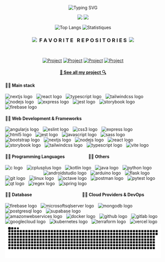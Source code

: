 <div width="100%" align="center">

![Typing SVG](https://readme-typing-svg.herokuapp.com?font=Fira+Code&weight=500&duration=1500&pause=1500&color=1DA4F7&center=true&multiline=true&random=false&width=435&height=65&lines=Hello%2C+my+name+is+Anthony+Philippe;I'm+a+student+software+developer)

<a href="https://www.linkedin.com/in/anthony--philippe/"><img src="https://img.shields.io/badge/LinkedIn-0077B5?style=for-the-badge&logo=linkedin&logoColor=white" /></a>
<a href="https://github.com/Anthony-Philippe/"><img src="https://img.shields.io/badge/github-181717?style=for-the-badge&logo=github&logoColor=white" /></a>

![Top Langs](https://github-readme-stats.vercel.app/api/top-langs/?username=Anthony-Philippe&theme=tokyonight&hide_border=true&layout=compact&bg_color=FFFFFF00&size_weight=0.5&count_weight=0.5)
![Statistiques](https://github-readme-stats.vercel.app/api?username=Anthony-Philippe&hide=stars&show_icons=true&theme=tokyonight&hide_border=true&bg_color=FFFFFF00)

<h3 align="center"><img src="https://slackmojis.com/emojis/59967-duck_dance/download" width="30"/>&nbsp;&nbsp;F A V O R I T E &nbsp; R E P O S I T O R I E S&nbsp;&nbsp;<img src="https://slackmojis.com/emojis/59967-duck_dance/download" width="30"/></h3>
<br>

[![Project](https://github-readme-stats.vercel.app/api/pin/?username=Anthony-Philippe&repo=Personal-Resume&show_icons=true&theme=tokyonight)](https://github.com/Anthony-Philippe/Personal-Resume.git)
[![Project](https://github-readme-stats.vercel.app/api/pin/?username=Anthony-Philippe&repo=MountainMinder&show_icons=true&theme=tokyonight)](https://github.com/Anthony-Philippe/MountainMinder.git)
[![Project](https://github-readme-stats.vercel.app/api/pin/?username=Anthony-Philippe&repo=Othello-Game&show_icons=true&theme=tokyonight)](https://github.com/Anthony-Philippe/Othello-Game.git)
[![Project](https://github-readme-stats.vercel.app/api/pin/?username=Anthony-Philippe&repo=PACMAN&show_icons=true&theme=tokyonight)](https://github.com/Anthony-Philippe/PACMAN.git)

<h4>
  <a href="https://github.com/Anthony-Philippe?tab=repositories" title="Show Repositories">🔎 See all my project 🔍</a>
</h4>
</div>

<div align="left">
  <h4>👨‍💻 Main stack</h4>
  <img src="https://cdn.jsdelivr.net/gh/devicons/devicon/icons/nextjs/nextjs-original.svg" height="25" alt="nextjs logo"  />
  <img width="5" />
  <img src="https://cdn.jsdelivr.net/gh/devicons/devicon/icons/react/react-original.svg" height="25" alt="react logo"  />
  <img width="5" />
  <img src="https://cdn.jsdelivr.net/gh/devicons/devicon/icons/typescript/typescript-original.svg" height="25" alt="typescript logo"  />
  <img width="5" />
  <img src="https://cdn.simpleicons.org/tailwindcss/06B6D4" height="25" alt="tailwindcss logo"  />
  <img width="5" />
  <img src="https://cdn.simpleicons.org/nodedotjs/339933" height="25" alt="nodejs logo"  />
  <img width="5" />
  <img src="https://skillicons.dev/icons?i=express" height="25" alt="express logo"  />
  <img width="5" />
  <img src="https://cdn.jsdelivr.net/gh/devicons/devicon/icons/jest/jest-plain.svg" height="25" alt="jest logo"  />
  <img width="5" />
  <img src="https://cdn.jsdelivr.net/gh/devicons/devicon/icons/storybook/storybook-original.svg" height="25" alt="storybook logo"  />
  <img width="5" />
  <img src="https://cdn.jsdelivr.net/gh/devicons/devicon/icons/firebase/firebase-plain.svg" height="25" alt="firebase logo"  />
</div>

<div align="left">
  <h4>👨‍💻 Web Development & Frameworks</h4>
  <img src="https://cdn.jsdelivr.net/gh/devicons/devicon/icons/angularjs/angularjs-original.svg" height="25" alt="angularjs logo"  />
  <img width="5" />
  <img src="https://cdn.jsdelivr.net/gh/devicons/devicon/icons/eslint/eslint-original.svg" height="25" alt="eslint logo"  />
  <img width="5" />
  <img src="https://cdn.jsdelivr.net/gh/devicons/devicon/icons/css3/css3-original.svg" height="25" alt="css3 logo"  />
  <img width="5" />
  <img src="https://skillicons.dev/icons?i=express" height="25" alt="express logo"  />
  <img width="5" />
  <img src="https://cdn.jsdelivr.net/gh/devicons/devicon/icons/html5/html5-original.svg" height="25" alt="html5 logo"  />
  <img width="5" />
  <img src="https://cdn.jsdelivr.net/gh/devicons/devicon/icons/jest/jest-plain.svg" height="25" alt="jest logo"  />
  <img width="5" />
  <img src="https://cdn.jsdelivr.net/gh/devicons/devicon/icons/javascript/javascript-original.svg" height="25" alt="javascript logo"  />
  <img width="5" />
  <img src="https://cdn.jsdelivr.net/gh/devicons/devicon/icons/sass/sass-original.svg" height="25" alt="sass logo"  />
  <img width="5" />
  <img src="https://cdn.jsdelivr.net/gh/devicons/devicon/icons/bootstrap/bootstrap-original.svg" height="25" alt="bootstrap logo"  />
  <img width="5" />
  <img src="https://cdn.jsdelivr.net/gh/devicons/devicon/icons/nextjs/nextjs-original.svg" height="25" alt="nextjs logo"  />
  <img width="5" />
  <img src="https://cdn.simpleicons.org/nodedotjs/339933" height="25" alt="nodejs logo"  />
  <img width="5" />
  <img src="https://cdn.jsdelivr.net/gh/devicons/devicon/icons/react/react-original.svg" height="25" alt="react logo"  />
  <img width="5" />
  <img src="https://cdn.jsdelivr.net/gh/devicons/devicon/icons/storybook/storybook-original.svg" height="25" alt="storybook logo"  />
  <img width="5" />
  <img src="https://cdn.simpleicons.org/tailwindcss/06B6D4" height="25" alt="tailwindcss logo"  />
  <img width="5" />
  <img src="https://cdn.jsdelivr.net/gh/devicons/devicon/icons/typescript/typescript-original.svg" height="25" alt="typescript logo"  />
  <img width="5" />
  <img src="https://skillicons.dev/icons?i=vite" height="25" alt="vite logo"  />
</div>

<div align="left">
  <h4>👨‍💻 Programming Languages‎ ‎ ‎ ‎ ‎ ‎ ‎ ‎ ‎ ‎ ‎ ‎ ‎ ‎ ‎ ‎ ‎ ‎‎ ‎ ‎‎ ‎ ‎‎ ‎ 👨‍💻 Others</h4>
  <img src="https://cdn.jsdelivr.net/gh/devicons/devicon/icons/c/c-original.svg" height="25" alt="c logo"  />
  <img width="5" />
  <img src="https://cdn.jsdelivr.net/gh/devicons/devicon/icons/cplusplus/cplusplus-original.svg" height="25" alt="cplusplus logo"  />
  <img width="5" />
  <img src="https://cdn.jsdelivr.net/gh/devicons/devicon/icons/kotlin/kotlin-original.svg" height="25" alt="kotlin logo"  />
  <img width="5" />
  <img src="https://cdn.jsdelivr.net/gh/devicons/devicon/icons/java/java-original.svg" height="25" alt="java logo"  />
  <img width="5" />
  <img src="https://cdn.jsdelivr.net/gh/devicons/devicon/icons/python/python-original.svg" height="25" alt="python logo"  />
  
  <img width="120" />

  <img src="https://cdn.jsdelivr.net/gh/devicons/devicon/icons/androidstudio/androidstudio-original.svg" height="25" alt="androidstudio logo"  />
  <img width="5" />
  <img src="https://cdn.simpleicons.org/arduino/00979D" height="25" alt="arduino logo"  />
  <img width="5" />
  <img src="https://skillicons.dev/icons?i=flask" height="25" alt="flask logo"  />
  <img width="5" />
  <img src="https://cdn.jsdelivr.net/gh/devicons/devicon/icons/git/git-original.svg" height="25" alt="git logo"  />
  <img width="5" />
  <img src="https://cdn.jsdelivr.net/gh/devicons/devicon/icons/linux/linux-original.svg" height="25" alt="linux logo"  />
  <img width="5" />
  <img src="https://skillicons.dev/icons?i=octave" height="25" alt="octave logo"  />
  <img width="5" />
  <img src="https://cdn.simpleicons.org/postman/FF6C37" height="25" alt="postman logo"  />
  <img width="5" />
  <img src="https://cdn.jsdelivr.net/gh/devicons/devicon/icons/pytest/pytest-original.svg" height="25" alt="pytest logo"  />
  <img width="5" />
  <img src="https://cdn.simpleicons.org/qt/41CD52" height="25" alt="qt logo"  />
  <img width="5" />
  <img src="https://skillicons.dev/icons?i=regex" height="25" alt="regex logo"  />
  <img width="5" />
  <img src="https://cdn.simpleicons.org/spring/6DB33F" height="25" alt="spring logo"  />
</div>

<div align="left">
  <h4>👨‍💻 Database ‎ ‎ ‎ ‎ ‎ ‎ ‎ ‎ ‎ ‎ ‎ ‎ ‎ ‎ ‎ ‎ ‎  ‎  ‎ ‎ ‎  ‎ ‎ ‎ ‎  ‎  ‎ ‎ ‎ ‎  ‎ ‎  ‎ ‎ ‎‎ ‎ ‎ ‎  ‎ ‎ ‎‎ ‎  ‎ ‎  ‎ ‎ ‎ ‎ ‎👨‍💻 Cloud Providers & DevOps</h4>
  <img src="https://cdn.jsdelivr.net/gh/devicons/devicon/icons/firebase/firebase-plain.svg" height="25" alt="firebase logo"  />
  <img width="5" />
  <img src="https://cdn.jsdelivr.net/gh/devicons/devicon/icons/microsoftsqlserver/microsoftsqlserver-plain.svg" height="25" alt="microsoftsqlserver logo"  />
  <img width="5" />
  <img src="https://cdn.simpleicons.org/mongodb/47A248" height="25" alt="mongodb logo"  />
  <img width="5" />
  <img src="https://cdn.simpleicons.org/postgresql/4169E1" height="25" alt="postgresql logo"  />
  <img width="5" />
  <img src="https://cdn.simpleicons.org/supabase/3ECF8E" height="25" alt="supabase logo"  />

  <img width="120" />

  <img src="https://skillicons.dev/icons?i=aws" height="25" alt="amazonwebservices logo"  />
  <img width="5" />
  <img src="https://cdn.simpleicons.org/docker/2496ED" height="25" alt="docker logo"  />
  <img width="5" />
  <img src="https://skillicons.dev/icons?i=github" height="25" alt="github logo"  />
  <img width="5" />
  <img src="https://cdn.jsdelivr.net/gh/devicons/devicon/icons/gitlab/gitlab-original.svg" height="25" alt="gitlab logo"  />
  <img width="5" />
  <img src="https://cdn.jsdelivr.net/gh/devicons/devicon/icons/googlecloud/googlecloud-original.svg" height="25" alt="googlecloud logo"  />
  <img width="5" />
  <img src="https://cdn.jsdelivr.net/gh/devicons/devicon/icons/kubernetes/kubernetes-plain.svg" height="25" alt="kubernetes logo"  />
  <img width="5" />
  <img src="https://cdn.simpleicons.org/terraform/7B42BC" height="25" alt="terraform logo"  />
  <img width="5" />
  <img src="https://skillicons.dev/icons?i=vercel" height="25" alt="vercel logo"  />
</div>
  
<picture>
  <source media="(prefers-color-scheme: dark)" srcset="https://raw.githubusercontent.com/Anthony-Philippe/Anthony-Philippe/output/github-snake-dark.svg" />
  <source media="(prefers-color-scheme: light)" srcset="https://raw.githubusercontent.com/Anthony-Philippe/Anthony-Philippe/output/github-snake.svg" />
  <img src="https://raw.githubusercontent.com/Anthony-Philippe/Anthony-Philippe/output/snake.svg" alt="Snake animation" />
</picture>
